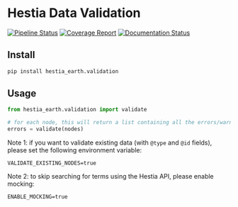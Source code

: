 # Hestia Data Validation

[![Pipeline Status](https://gitlab.com/hestia-earth/hestia-data-validation/badges/master/pipeline.svg)](https://gitlab.com/hestia-earth/hestia-data-validation/commits/master)
[![Coverage Report](https://gitlab.com/hestia-earth/hestia-data-validation/badges/master/coverage.svg)](https://gitlab.com/hestia-earth/hestia-data-validation/commits/master)
[![Documentation Status](https://readthedocs.org/projects/hestia-data-validation/badge/?version=latest)](https://hestia-data-validation.readthedocs.io/en/latest/?badge=latest)

## Install

```bash
pip install hestia_earth.validation
```

## Usage

```python
from hestia_earth.validation import validate

# for each node, this will return a list containing all the errors/warnings (empty list if no errors/warnings)
errors = validate(nodes)
```

Note 1: if you want to validate existing data (with `@type` and `@id` fields), please set the following environment variable:

```
VALIDATE_EXISTING_NODES=true
```

Note 2: to skip searching for terms using the Hestia API, please enable mocking:

```
ENABLE_MOCKING=true
```
